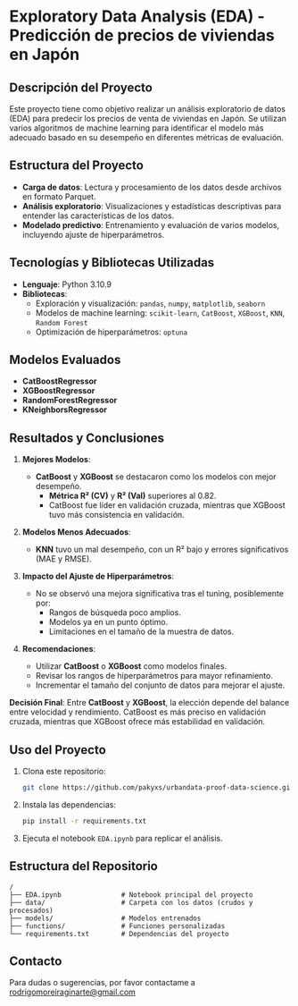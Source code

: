 # Exploratory Data Analysis (EDA) - Predicción de precios de viviendas en Japón

## Descripción del Proyecto
Este proyecto tiene como objetivo realizar un análisis exploratorio de datos (EDA) para predecir los precios de venta de viviendas en Japón. Se utilizan varios algoritmos de machine learning para identificar el modelo más adecuado basado en su desempeño en diferentes métricas de evaluación.

## Estructura del Proyecto
- **Carga de datos**: Lectura y procesamiento de los datos desde archivos en formato Parquet.
- **Análisis exploratorio**: Visualizaciones y estadísticas descriptivas para entender las características de los datos.
- **Modelado predictivo**: Entrenamiento y evaluación de varios modelos, incluyendo ajuste de hiperparámetros.

## Tecnologías y Bibliotecas Utilizadas
- **Lenguaje**: Python 3.10.9
- **Bibliotecas**:
  - Exploración y visualización: `pandas`, `numpy`, `matplotlib`, `seaborn`
  - Modelos de machine learning: `scikit-learn`, `CatBoost`, `XGBoost`, `KNN`, `Random Forest`
  - Optimización de hiperparámetros: `optuna`

## Modelos Evaluados
- **CatBoostRegressor**
- **XGBoostRegressor**
- **RandomForestRegressor**
- **KNeighborsRegressor**

## Resultados y Conclusiones
1. **Mejores Modelos**:
   - **CatBoost** y **XGBoost** se destacaron como los modelos con mejor desempeño.
     - **Métrica R² (CV)** y **R² (Val)** superiores al 0.82.
     - CatBoost fue líder en validación cruzada, mientras que XGBoost tuvo más consistencia en validación.

2. **Modelos Menos Adecuados**:
   - **KNN** tuvo un mal desempeño, con un R² bajo y errores significativos (MAE y RMSE).

3. **Impacto del Ajuste de Hiperparámetros**:
   - No se observó una mejora significativa tras el tuning, posiblemente por:
     - Rangos de búsqueda poco amplios.
     - Modelos ya en un punto óptimo.
     - Limitaciones en el tamaño de la muestra de datos.

4. **Recomendaciones**:
   - Utilizar **CatBoost** o **XGBoost** como modelos finales.
   - Revisar los rangos de hiperparámetros para mayor refinamiento.
   - Incrementar el tamaño del conjunto de datos para mejorar el ajuste.

**Decisión Final**: Entre **CatBoost** y **XGBoost**, la elección depende del balance entre velocidad y rendimiento. CatBoost es más preciso en validación cruzada, mientras que XGBoost ofrece más estabilidad en validación.

## Uso del Proyecto
1. Clona este repositorio:
   ```bash
   git clone https://github.com/pakyxs/urbandata-proof-data-science.git
   ```
2. Instala las dependencias:
   ```bash
   pip install -r requirements.txt
   ```
3. Ejecuta el notebook `EDA.ipynb` para replicar el análisis.

## Estructura del Repositorio
```
/
├── EDA.ipynb               # Notebook principal del proyecto
├── data/                   # Carpeta con los datos (crudos y procesados)
├── models/                 # Modelos entrenados
├── functions/              # Funciones personalizadas
└── requirements.txt        # Dependencias del proyecto
```

## Contacto
Para dudas o sugerencias, por favor contactame a rodrigomoreiraginarte@gmail.com

